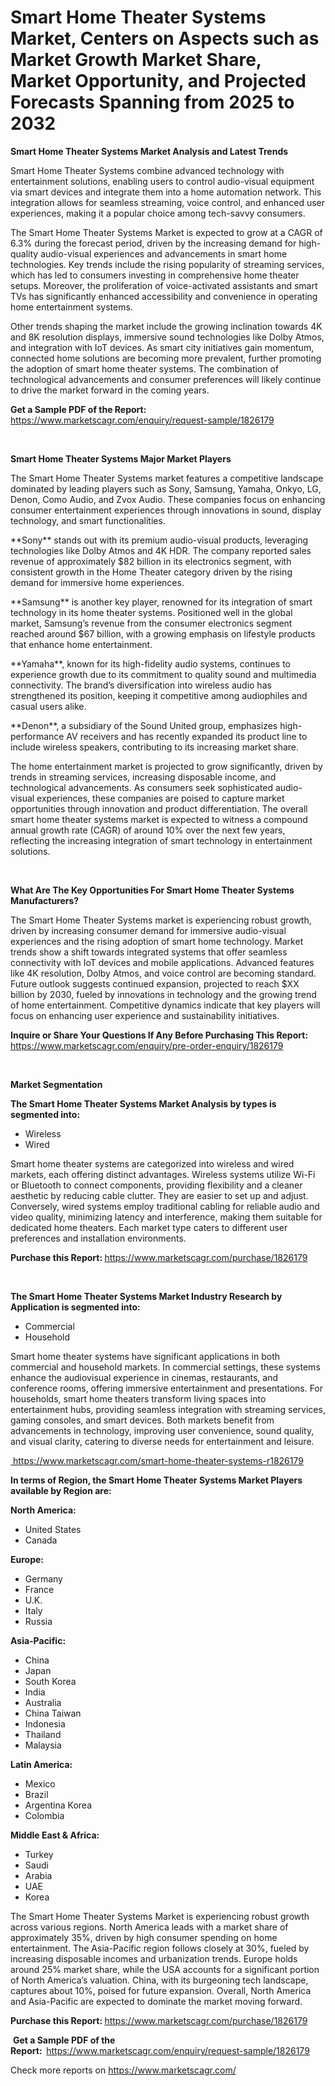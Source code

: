 <p><h1>Smart Home Theater Systems Market, Centers on Aspects such as Market Growth Market Share, Market Opportunity, and Projected Forecasts Spanning from 2025 to 2032</h1></p><p><strong>Smart Home Theater Systems Market Analysis and Latest Trends</strong></p>
<p><p>Smart Home Theater Systems combine advanced technology with entertainment solutions, enabling users to control audio-visual equipment via smart devices and integrate them into a home automation network. This integration allows for seamless streaming, voice control, and enhanced user experiences, making it a popular choice among tech-savvy consumers. </p><p>The Smart Home Theater Systems Market is expected to grow at a CAGR of 6.3% during the forecast period, driven by the increasing demand for high-quality audio-visual experiences and advancements in smart home technologies. Key trends include the rising popularity of streaming services, which has led to consumers investing in comprehensive home theater setups. Moreover, the proliferation of voice-activated assistants and smart TVs has significantly enhanced accessibility and convenience in operating home entertainment systems.</p><p>Other trends shaping the market include the growing inclination towards 4K and 8K resolution displays, immersive sound technologies like Dolby Atmos, and integration with IoT devices. As smart city initiatives gain momentum, connected home solutions are becoming more prevalent, further promoting the adoption of smart home theater systems. The combination of technological advancements and consumer preferences will likely continue to drive the market forward in the coming years.</p></p>
<p><strong>Get a Sample PDF of the Report:&nbsp;</strong> <a href="https://www.marketscagr.com/enquiry/request-sample/1826179?utm_campaign=2517&utm_medium=2&utm_source=Github&utm_content=ia&utm_term=09042025&utm_id=smart-home-theater-systems">https://www.marketscagr.com/enquiry/request-sample/1826179</a></p>
<p>&nbsp;</p>
<p><strong>Smart Home Theater Systems Major Market Players</strong></p>
<p><p>The Smart Home Theater Systems market features a competitive landscape dominated by leading players such as Sony, Samsung, Yamaha, Onkyo, LG, Denon, Como Audio, and Zvox Audio. These companies focus on enhancing consumer entertainment experiences through innovations in sound, display technology, and smart functionalities.</p><p>**Sony** stands out with its premium audio-visual products, leveraging technologies like Dolby Atmos and 4K HDR. The company reported sales revenue of approximately $82 billion in its electronics segment, with consistent growth in the Home Theater category driven by the rising demand for immersive home experiences.</p><p>**Samsung** is another key player, renowned for its integration of smart technology in its home theater systems. Positioned well in the global market, Samsung’s revenue from the consumer electronics segment reached around $67 billion, with a growing emphasis on lifestyle products that enhance home entertainment.</p><p>**Yamaha**, known for its high-fidelity audio systems, continues to experience growth due to its commitment to quality sound and multimedia connectivity. The brand’s diversification into wireless audio has strengthened its position, keeping it competitive among audiophiles and casual users alike.</p><p>**Denon**, a subsidiary of the Sound United group, emphasizes high-performance AV receivers and has recently expanded its product line to include wireless speakers, contributing to its increasing market share.</p><p>The home entertainment market is projected to grow significantly, driven by trends in streaming services, increasing disposable income, and technological advancements. As consumers seek sophisticated audio-visual experiences, these companies are poised to capture market opportunities through innovation and product differentiation. The overall smart home theater systems market is expected to witness a compound annual growth rate (CAGR) of around 10% over the next few years, reflecting the increasing integration of smart technology in entertainment solutions.</p></p>
<p>&nbsp;</p>
<p><strong>What Are The Key Opportunities For Smart Home Theater Systems Manufacturers?</strong></p>
<p><p>The Smart Home Theater Systems market is experiencing robust growth, driven by increasing consumer demand for immersive audio-visual experiences and the rising adoption of smart home technology. Market trends show a shift towards integrated systems that offer seamless connectivity with IoT devices and mobile applications. Advanced features like 4K resolution, Dolby Atmos, and voice control are becoming standard. Future outlook suggests continued expansion, projected to reach $XX billion by 2030, fueled by innovations in technology and the growing trend of home entertainment. Competitive dynamics indicate that key players will focus on enhancing user experience and sustainability initiatives.</p></p>
<p><strong>Inquire or Share Your Questions If Any Before Purchasing This Report:</strong> <a href="https://www.marketscagr.com/enquiry/pre-order-enquiry/1826179?utm_campaign=2517&utm_medium=2&utm_source=Github&utm_content=ia&utm_term=09042025&utm_id=smart-home-theater-systems">https://www.marketscagr.com/enquiry/pre-order-enquiry/1826179</a></p>
<p>&nbsp;</p>
<p><strong>Market Segmentation</strong></p>
<p><strong>The Smart Home Theater Systems Market Analysis by types is segmented into:</strong></p>
<p><ul><li>Wireless</li><li>Wired</li></ul></p>
<p><p>Smart home theater systems are categorized into wireless and wired markets, each offering distinct advantages. Wireless systems utilize Wi-Fi or Bluetooth to connect components, providing flexibility and a cleaner aesthetic by reducing cable clutter. They are easier to set up and adjust. Conversely, wired systems employ traditional cabling for reliable audio and video quality, minimizing latency and interference, making them suitable for dedicated home theaters. Each market type caters to different user preferences and installation environments.</p></p>
<p><strong>Purchase this Report:&nbsp;</strong><a href="https://www.marketscagr.com/purchase/1826179?utm_campaign=2517&utm_medium=2&utm_source=Github&utm_content=ia&utm_term=09042025&utm_id=smart-home-theater-systems">https://www.marketscagr.com/purchase/1826179</a></p>
<p>&nbsp;</p>
<p><strong>The Smart Home Theater Systems Market Industry Research by Application is segmented into:</strong></p>
<p><ul><li>Commercial</li><li>Household</li></ul></p>
<p><p>Smart home theater systems have significant applications in both commercial and household markets. In commercial settings, these systems enhance the audiovisual experience in cinemas, restaurants, and conference rooms, offering immersive entertainment and presentations. For households, smart home theaters transform living spaces into entertainment hubs, providing seamless integration with streaming services, gaming consoles, and smart devices. Both markets benefit from advancements in technology, improving user convenience, sound quality, and visual clarity, catering to diverse needs for entertainment and leisure.</p></p>
<p><a href="https://www.marketscagr.com/smart-home-theater-systems-r1826179?utm_campaign=2517&utm_medium=2&utm_source=Github&utm_content=ia&utm_term=09042025&utm_id=smart-home-theater-systems">&nbsp;https://www.marketscagr.com/smart-home-theater-systems-r1826179</a></p>
<p><strong>In terms of Region, the Smart Home Theater Systems Market Players available by Region are:</strong></p>
<p>
    <p> <strong> North America: </strong>
        <ul>
            <li>United States</li>
            <li>Canada</li>
        </ul>
        </p> 
    <p> <strong> Europe: </strong>
        <ul>
            <li>Germany</li>
            <li>France</li>
            <li>U.K.</li>
            <li>Italy</li>
            <li>Russia</li>
        </ul>
        </p> 
    <p> <strong> Asia-Pacific: </strong>
        <ul>
            <li>China</li>
            <li>Japan</li>
            <li>South Korea</li>
            <li>India</li>
            <li>Australia</li>
            <li>China Taiwan</li>
            <li>Indonesia</li>
            <li>Thailand</li>
            <li>Malaysia</li>
        </ul>
        </p> 
    <p> <strong> Latin America: </strong>
        <ul>
            <li>Mexico</li>
            <li>Brazil</li>
            <li>Argentina Korea</li>
            <li>Colombia</li>
        </ul>
        </p> 
    <p> <strong> Middle East & Africa: </strong>
        <ul>
            <li>Turkey</li>
            <li>Saudi</li>
            <li>Arabia</li>
            <li>UAE</li>
            <li>Korea</li>
        </ul>
    </p>
    </p>
<p><p>The Smart Home Theater Systems Market is experiencing robust growth across various regions. North America leads with a market share of approximately 35%, driven by high consumer spending on home entertainment. The Asia-Pacific region follows closely at 30%, fueled by increasing disposable incomes and urbanization trends. Europe holds around 25% market share, while the USA accounts for a significant portion of North America’s valuation. China, with its burgeoning tech landscape, captures about 10%, poised for future expansion. Overall, North America and Asia-Pacific are expected to dominate the market moving forward.</p></p>
<p><strong>Purchase this Report: </strong><a href="https://www.marketscagr.com/purchase/1826179?utm_campaign=2517&utm_medium=2&utm_source=Github&utm_content=ia&utm_term=09042025&utm_id=smart-home-theater-systems">https://www.marketscagr.com/purchase/1826179</a></p>
<p>&nbsp;<strong>Get a Sample PDF of the Report:&nbsp;&nbsp;</strong><a href="https://www.marketscagr.com/enquiry/request-sample/1826179?utm_campaign=2517&utm_medium=2&utm_source=Github&utm_content=ia&utm_term=09042025&utm_id=smart-home-theater-systems">https://www.marketscagr.com/enquiry/request-sample/1826179</a></p>
<p><strong></strong></p>
<p>Check more reports on <a href="https://www.marketscagr.com/?utm_campaign=2517&utm_medium=2&utm_source=Github&utm_content=ia&utm_term=09042025&utm_id=smart-home-theater-systems">https://www.marketscagr.com/</a></p>